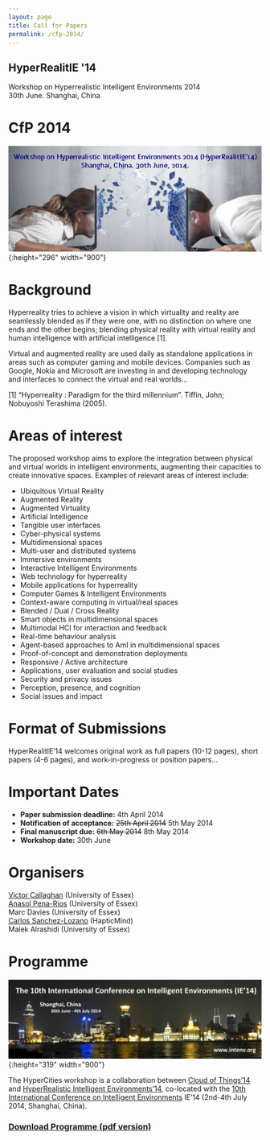 ```yaml
---
layout: page
title: Call for Papers
permalink: /cfp-2014/
---
```


## HyperRealitIE '14
Workshop on Hyperrealistic Intelligent Environments 2014  
30th June. Shanghai, China

# CfP 2014
![HYPER_banner](images/HYPER_banner.jpg){:height="296" width="900"}

# Background
Hyperreality tries to achieve a vision in which virtuality and reality are seamlessly blended as if they were one, with no distinction on where one ends and the other begins; blending physical reality with virtual reality and human intelligence with artificial intelligence [1].

Virtual and augmented reality are used daily as standalone applications in areas such as computer gaming and mobile devices. Companies such as Google, Nokia and Microsoft are investing in and developing technology and interfaces to connect the virtual and real worlds...

[1] “Hyperreality : Paradigm for the third millennium”. Tiffin, John; Nobuyoshi Terashima (2005).

# Areas of interest
The proposed workshop aims to explore the integration between physical and virtual worlds in intelligent environments, augmenting their capacities to create innovative spaces. Examples of relevant areas of interest include:

- Ubiquitous Virtual Reality
- Augmented Reality
- Augmented Virtuality
- Artificial Intelligence
- Tangible user interfaces
- Cyber-physical systems
- Multidimensional spaces
- Multi-user and distributed systems
- Immersive environments
- Interactive Intelligent Environments
- Web technology for hyperreality
- Mobile applications for hyperreality
- Computer Games & Intelligent Environments
- Context-aware computing in virtual/real spaces
- Blended / Dual / Cross Reality
- Smart objects in multidimensional spaces
- Multimodal HCI for interaction and feedback
- Real-time behaviour analysis
- Agent-based approaches to AmI in multidimensional spaces
- Proof-of-concept and demonstration deployments
- Responsive / Active architecture
- Applications, user evaluation and social studies
- Security and privacy issues
- Perception, presence, and cognition
- Social issues and impact

# Format of Submissions
HyperRealitIE’14 welcomes original work as full papers (10-12 pages), short papers (4-6 pages), and work-in-progress or position papers...

# Important Dates
- **Paper submission deadline:** 4th April 2014
- **Notification of acceptance:** ~~25th April 2014~~ 5th May 2014
- **Final manuscript due:** ~~6th May 2014~~ 8th May 2014
- **Workshop date:** 30th June

# Organisers
[Victor Callaghan](http://victor.callaghan.info/) (University of Essex)  
[Anasol Pena-Rios](http://prlosana.com/) (University of Essex)  
Marc Davies (University of Essex)  
[Carlos Sanchez-Lozano](http://www.jcsanchezlozano.com/) (HapticMind)  
Malek Alrashidi (University of Essex)

# Programme
![IE14_Banner](images/IE14_Banner.jpg){:height="319" width="900"}

The HyperCities workshop is a collaboration between [Cloud of Things’14](http://cloudofthings.org/) and [HyperRealistic Intelligent Environments’14](http://hyperrealitie.com/), co-located with the [10th International Conference on Intelligent Environments](http://www.intenv.org) IE’14 (2nd-4th July 2014, Shanghai, China).

### [Download Programme (pdf version)](/images/ProgrammeHyperCities14.pdf)